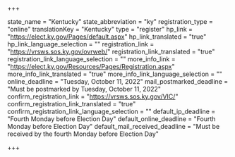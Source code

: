 +++

state_name = "Kentucky"
state_abbreviation = "ky"
registration_type = "online"
translationKey = "Kentucky"
type = "register"
hp_link = "https://elect.ky.gov/Pages/default.aspx"
hp_link_translated = "true"
hp_link_language_selection = ""
registration_link = "https://vrsws.sos.ky.gov/ovrweb/"
registration_link_translated = "true"
registration_link_language_selection = ""
more_info_link = "https://elect.ky.gov/Resources/Pages/Registration.aspx"
more_info_link_translated = "true"
more_info_link_language_selection = ""
online_deadline = "Tuesday, October 11, 2022"
mail_postmarked_deadline = "Must be postmarked by Tuesday, October 11, 2022"
confirm_registration_link = "https://vrsws.sos.ky.gov/VIC/"
confirm_registration_link_translated = "true"
confirm_registration_link_language_selection = ""
default_ip_deadline = "Fourth Monday before Election Day"
default_online_deadline = "Fourth Monday before Election Day"
default_mail_received_deadline = "Must be received by the fourth Monday before Election Day"

+++